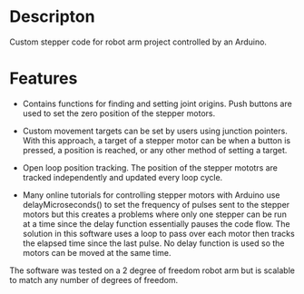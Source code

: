 # Descripton
Custom stepper code for robot arm project controlled by an Arduino.

# Features

- Contains functions for finding and setting joint origins. Push buttons are used to set the zero position of the stepper motors. 

- Custom movement targets can be set by users using junction pointers. With this approach, a target of a stepper motor can be when a button is pressed, a position is reached, or any other method of setting a target. 

- Open loop position tracking. The position of the stepper mototrs are tracked independently and updated every loop cycle. 

- Many online tutorials for controlling stepper motors with Arduino use delayMicroseconds() to set the frequency of pulses sent to the stepper motors but this creates a problems where only one stepper can be run at a time since the delay function essentially pauses the code flow. 
The solution in this software uses a loop to pass over each motor then tracks the elapsed time since the last pulse. No delay function is used so the motors can be moved at the same time. 

The software was tested on a 2 degree of freedom robot arm but is scalable to match any number of degrees of freedom. 
